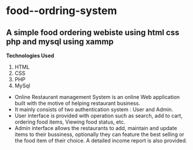 # food--ordring-system
## A simple food ordering webiste using html css php and mysql using xammp 
**Technologies Used**
1. HTML
2. CSS
3. PHP
4. MySql

* Online Restaurant management System is an online Web application built with the motive of helping restaurant business.
* It mainly consists of two authentication system : User and Admin.
* User interface is provided with operation such as search, add to cart, ordering food items, Viewing food status, etc.
* Admin interface allows the restaurants to add, maintain and update items to their bussiness, optionally they can feature the best selling or the food item of their choice. A detailed income report is also provided.
